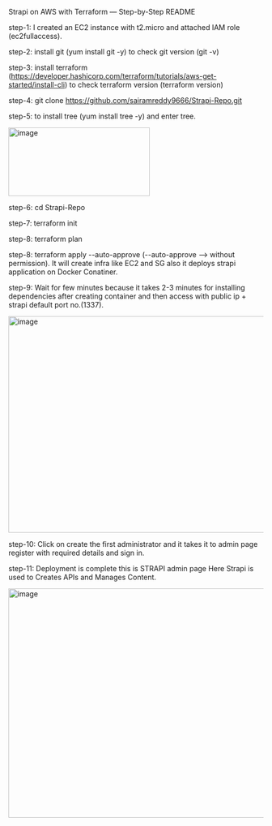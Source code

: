 Strapi on AWS with Terraform — Step-by-Step README

step-1: I created an EC2 instance with t2.micro and attached IAM role (ec2fullaccess).

step-2: install git (yum install git -y) to check git version (git -v)

step-3: install terraform (https://developer.hashicorp.com/terraform/tutorials/aws-get-started/install-cli) to check terraform version (terraform version)

step-4: git clone https://github.com/sairamreddy9666/Strapi-Repo.git

step-5: to install tree (yum install tree -y) and enter tree.

<img width="279" height="135" alt="image" src="https://github.com/user-attachments/assets/02fd5531-53d8-4ef4-a6c0-71d12d2fb1a2" />

step-6: cd Strapi-Repo

step-7: terraform init

step-8: terraform plan

step-8: terraform apply --auto-approve (--auto-approve --> without permission). It will create infra like EC2 and SG also it deploys strapi application on Docker Conatiner.

step-9: Wait for few minutes because it takes 2-3 minutes for installing dependencies after creating container and then access with public ip + strapi default port no.(1337).

<img width="806" height="427" alt="image" src="https://github.com/user-attachments/assets/8eeba449-d3ea-4973-971b-2290aadc52f4" />

step-10: Click on create the first administrator and it takes it to admin page register with required details and sign in.

step-11: Deployment is complete this is STRAPI admin page
Here Strapi is used to Creates APIs and Manages Content.

<img width="931" height="452" alt="image" src="https://github.com/user-attachments/assets/2af9af2f-2192-4760-8728-3155f3c4162c" />
